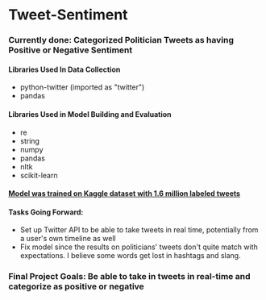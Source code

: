 # Tweet-Sentiment

### Currently done: Categorized Politician Tweets as having Positive or Negative Sentiment
#### Libraries Used In Data Collection
- python-twitter (imported as "twitter")
- pandas
#### Libraries Used in Model Building and Evaluation
- re
- string
- numpy
- pandas
- nltk
- scikit-learn
#### [Model was trained on Kaggle dataset with 1.6 million labeled tweets](https://www.kaggle.com/kazanova/sentiment140)
#### Tasks Going Forward: 
- Set up Twitter API to be able to take tweets in real time, potentially from a user's own timeline as well
- Fix model since the results on politicians' tweets don't quite match with expectations. I believe some words get lost in hashtags and slang.

### Final Project Goals: Be able to take in tweets in real-time and categorize as positive or negative
